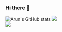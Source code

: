 ### Hi there 👋
![Arun's GitHub stats](https://github-readme-stats-sigma-five.vercel.app/api?username=ajmal276&theme=dark&show_icons=true&count_private=true&include_all_commits=true)
![](https://github-readme-streak-stats.herokuapp.com/?user=ajmal276&theme=dark&hide_border=false)<br/>
![](https://github-readme-stats.vercel.app/api/top-langs/?username=ajmal276&theme=dark&hide_border=false&include_all_commits=true&count_private=true&layout=compact)

<!--
**ajmal276/ajmal276** is a ✨ _special_ ✨ repository because its `README.md` (this file) appears on your GitHub profile.

Here are some ideas to get you started:

- 🔭 I’m currently working on ...
- 🌱 I’m currently learning ...
- 👯 I’m looking to collaborate on ...
- 🤔 I’m looking for help with ...
- 💬 Ask me about ...
- 📫 How to reach me: ...
- 😄 Pronouns: ...
- ⚡ Fun fact: ...
-->
